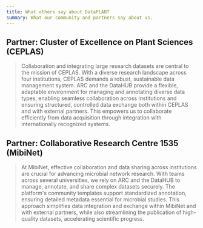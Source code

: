 ```yaml
---
title: What others say about DataPLANT
summary: What our community and partners say about us. 
---
```


## Partner: Cluster of Excellence on Plant Sciences (CEPLAS)

> Collaboration and integrating large research datasets are central to the mission of CEPLAS. With a diverse research landscape across four institutions, CEPLAS demands a robust, sustainable data management system. ARC and the DataHUB provide a flexible, adaptable environment for managing and annotating diverse data types, enabling seamless collaboration across institutions and ensuring structured, controlled data exchange both within CEPLAS and with external partners. This empowers us to collaborate efficiently from data acquisition through integration with internationally recognized systems.

## Partner: Collaborative Research Centre 1535 (MibiNet)
> At MibiNet, effective collaboration and data sharing across institutions are crucial for advancing microbial network research. With teams across several universities, we rely on ARC and the DataHUB to manage, annotate, and share complex datasets securely. The platform's community templates support standardized annotation, ensuring detailed metadata essential for microbial studies. This approach simplifies data integration and exchange within MibiNet and with external partners, while also streamlining the publication of high-quality datasets, accelerating scientific progress.
